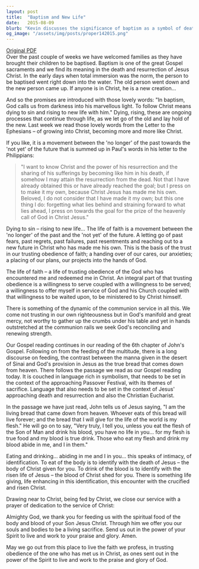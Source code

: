 ```yaml
---
layout: post
title:  "Baptism and New Life"
date:   2015-08-09
blurb: "Kevin discusses the significance of baptism as a symbol of death to sin and rising to new life in Christ. He reflects on the ongoing process of transformation, letting go of the past, and embracing the future with trust in God. The sermon also explores the themes of service, communion, and the intimate relationship with Christ through the Eucharist."
og_image: "/assets/img/posts/proper142015.png"
---
```

[Original PDF](/assets/pdf/proper142015.pdf)    
Over the past couple of weeks we have welcomed families as they have brought their children to be baptised. Baptism is one of the great Gospel sacraments and we find its meaning in the death and resurrection of Jesus Christ. In the early days when total immersion was the norm, the person to be baptised went right down into the water. The old person went down and the new person came up. If anyone is in Christ, he is a new creation...

And so the promises are introduced with those lovely words: "In baptism, God calls us from darkness into his marvellous light. To follow Christ means dying to sin and rising to new life with him." Dying, rising, these are ongoing processes that continue through life, as we let go of the old and lay hold of the new. Last week we read those lovely words from the Letter to the Ephesians – of growing into Christ, becoming more and more like Christ.

If you like, it is a movement between the 'no longer' of the past towards the 'not yet' of the future that is summed up in Paul's words in his letter to the Philippians:

> "I want to know Christ and the power of his resurrection and the sharing of his sufferings by becoming like him in his death, if somehow I may attain the resurrection from the dead. Not that I have already obtained this or have already reached the goal; but I press on to make it my own, because Christ Jesus has made me his own. Beloved, I do not consider that I have made it my own; but this one thing I do: forgetting what lies behind and straining forward to what lies ahead, I press on towards the goal for the prize of the heavenly call of God in Christ Jesus."

Dying to sin – rising to new life... The life of faith is a movement between the 'no longer' of the past and the 'not yet' of the future. A letting go of past fears, past regrets, past failures, past resentments and reaching out to a new future in Christ who has made me his own. This is the basis of the trust in our trusting obedience of faith; a handing over of our cares, our anxieties; a placing of our plans, our projects into the hands of God.

The life of faith – a life of trusting obedience of the God who has encountered me and redeemed me in Christ. An integral part of that trusting obedience is a willingness to serve coupled with a willingness to be served; a willingness to offer myself in service of God and his Church coupled with that willingness to be waited upon, to be ministered to by Christ himself.

There is something of the dynamic of the communion service in all this. We come not trusting in our own righteousness but in God's manifold and great mercy, not worthy to gather up the crumbs under his table and yet in hands outstretched at the communion rails we seek God's reconciling and renewing strength.

Our Gospel reading continues in our reading of the 6th chapter of John's Gospel. Following on from the feeding of the multitude, there is a long discourse on feeding, the contrast between the manna given in the desert of Sinai and God's provision in Jesus as the true bread that comes down from heaven. There follows the passage we read as our Gospel reading today. It is couched in language rich in symbolism, that needs to be set in the context of the approaching Passover Festival, with its themes of sacrifice. Language that also needs to be set in the context of Jesus' approaching death and resurrection and also the Christian Eucharist.

In the passage we have just read, John tells us of Jesus saying, "I am the living bread that came down from heaven. Whoever eats of this bread will live forever; and the bread that I will give for the life of the world is my flesh." He will go on to say, "Very truly, I tell you, unless you eat the flesh of the Son of Man and drink his blood, you have no life in you... for my flesh is true food and my blood is true drink. Those who eat my flesh and drink my blood abide in me, and I in them."

Eating and drinking... abiding in me and I in you... this speaks of intimacy, of identification. To eat of the body is to identify with the death of Jesus – the body of Christ given for you. To drink of the blood is to identify with the risen life of Jesus – the blood of Christ shed for you. There is something life giving, life enhancing in this identification, this encounter with the crucified and risen Christ.

Drawing near to Christ, being fed by Christ, we close our service with a prayer of dedication to the service of Christ:

Almighty God, we thank you for feeding us with the spiritual food of the body and blood of your Son Jesus Christ. Through him we offer you our souls and bodies to be a living sacrifice. Send us out in the power of your Spirit to live and work to your praise and glory. Amen.

May we go out from this place to live the faith we profess, in trusting obedience of the one who has met us in Christ, as ones sent out in the power of the Spirit to live and work to the praise and glory of God.
